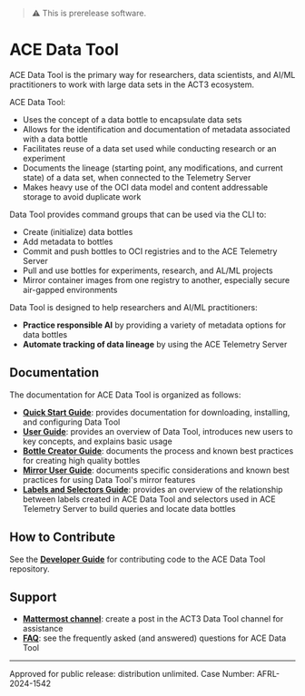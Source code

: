 > :warning: This is prerelease software.

# ACE Data Tool

ACE Data Tool is the primary way for researchers, data scientists, and AI/ML practitioners to work with large data sets in the ACT3 ecosystem.

ACE Data Tool:

- Uses the concept of a data bottle to encapsulate data sets
- Allows for the identification and documentation of metadata associated with a data bottle
- Facilitates reuse of a data set used while conducting research or an experiment
- Documents the lineage (starting point, any modifications, and current state) of a data set, when connected to the Telemetry Server
- Makes heavy use of the OCI data model and content addressable storage to avoid duplicate work

Data Tool provides command groups that can be used via the CLI to:

- Create (initialize) data bottles
- Add metadata to bottles
- Commit and push bottles to OCI registries and to the ACE Telemetry Server
- Pull and use bottles for experiments, research, and AL/ML projects
- Mirror container images from one registry to another, especially secure air-gapped environments

Data Tool is designed to help researchers and AI/ML practitioners:

- **Practice responsible AI** by providing a variety of metadata options for data bottles
- **Automate tracking of data lineage** by using the ACE Telemetry Server

## Documentation

The documentation for ACE Data Tool is organized as follows:

- **[Quick Start Guide](docs/quick-start-guide.md)**: provides documentation for downloading, installing, and configuring Data Tool
- **[User Guide](docs/user-guide.md)**: provides an overview of Data Tool, introduces new users to key concepts, and explains basic usage
- **[Bottle Creator Guide](docs/bottle-creator-guide.md)**: documents the process and known best practices for creating high quality bottles
- **[Mirror User Guide](docs/mirror-user-guide.md)**: documents specific considerations and known best practices for using Data Tool's mirror features
- **[Labels and Selectors Guide](docs/labels.md)**: provides an overview of the relationship between labels created in ACE Data Tool and selectors used in ACE Telemetry Server to build queries and locate data bottles

## How to Contribute

See the **[Developer Guide](docs/developer-guide.md)** for contributing code to the ACE Data Tool repository.

## Support

- **[Mattermost channel](https://chat.git.act3-ace.com/act3/channels/act3-pt)**: create a post in the ACT3 Data Tool channel for assistance
- **[FAQ](docs/faq.md)**: see the frequently asked (and answered) questions for ACE Data Tool
<!-- TODO reactivate when functional - **[Create a GitLab issue by email](mailto:incoming+ace-data-tool-238-cpdx5kax2g659873veqpf97dt-issue@mail.act3-ace.com)** -->

---

Approved for public release: distribution unlimited. Case Number: AFRL-2024-1542
